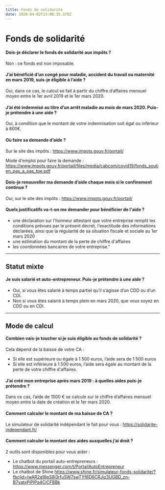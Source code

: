 ```yaml
---
title: Fonds de solidarité
date: 2020-04-02T13:08:35.378Z
---
```

# Fonds de solidarité

#### Dois-je déclarer le fonds de solidarité aux impôts ?

Non : ce fonds est non imposable.

#### J’ai bénéficié d’un congé pour maladie, accident du travail ou maternité en mars 2019, suis-je éligible à l’aide ?

Oui, dans ce cas, le calcul se fait à partir du chiffre d’affaires mensuel moyen entre le 1er avril 2019 et le 1er mars 2020.

#### J’ai été indemnisé au titre d’un arrêt maladie au mois de mars 2020. Puis-je prétendre à une aide ?

Oui, à condition que le montant de votre indemnisation soit égal ou inférieur à 800€.

#### Où faire sa demande d’aide ?

Sur le site des impôts : https://www.impots.gouv.fr/portail/ 

Mode d'emploi pour faire la demande : https://www.impots.gouv.fr/portail/files/media/cabcom/covid19/fonds_soutien_pas_a_pas_tpe.pdf

#### Dois-je renouveller ma demande d’aide chaque mois si le confinement continue ?

Oui, sur le site des impôts : https://www.impots.gouv.fr/portail/

#### Quels justificatifs va-t-on me demander pour bénéficier de l'aide ?

* une déclaration sur l'honneur attestant que votre entreprise remplit les conditions prévues par le présent décret, l'exactitude des informations déclarées, ainsi que la régularité de sa situation fiscale et sociale au 1er mars 2020 
* une estimation du montant de la perte de chiffre d'affaires 
* les coordonnées bancaires de votre entreprise."

- - -

## Statut mixte

#### Je suis salarié et auto-entrepreneur. Puis-je prétendre à une aide ?

* Oui, si vous êtes salarié à temps partiel qu’il s’agisse d’un CDD ou d’un CDI.
* Non si vous êtes salarié à temps plein en mars 2020, que vous soyez en CDD ou en CDI.

- - -

## Mode de calcul

#### Combien vais-je toucher si je suis éligible au fonds de solidarité ?

Cela dépend de la baisse de votre CA :

* Si elle est supérieure ou égale à 1 500 euros, l’aide sera de 1 500 euros
* Si elle est inférieure à 1 500 euros, l’aide sera égale au montant de la perte de votre chiffre d'affaires.

#### J’ai créé mon entreprise après mars 2019 : à quelles aides puis-je prétendre ?

Dans ce cas, l’aide de 1500 € se calcule sur le chiffre d’affaires mensuel moyen entre la date de création et le 1er mars 2020.

#### Comment calculer le montant de ma baisse de CA ?

Le simulateur de solidarité indépendant le fait pour vous :  https://solidarite-independant.fr/

#### Comment calculer le montant des aides auxquelles j’ai droit ?

2 outils sont disponibles pour vous aider : 

* Le chatbot du portail auto-entrepreneurs : https://www.messenger.com/t/PortailAutoEntrepreneur
* Le chatbot de Shine https://www.shine.fr/simulateur-fonds-solidarite/?fbclid=IwAR2a16pS8i3rfuSW7swTYf6D6CRJiz3UGBD_zn-B7yatxPiPIPa4CiCFBBk